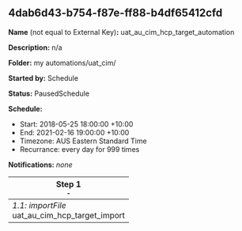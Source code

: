 ## 4dab6d43-b754-f87e-ff88-b4df65412cfd

**Name** (not equal to External Key)**:** uat_au_cim_hcp_target_automation

**Description:** n/a

**Folder:** my automations/uat_cim/

**Started by:** Schedule

**Status:** PausedSchedule

**Schedule:**

* Start: 2018-05-25 18:00:00 +10:00
* End: 2021-02-16 19:00:00 +10:00
* Timezone: AUS Eastern Standard Time
* Recurrance: every day for 999 times

**Notifications:** _none_


| Step 1<br>_<small>-</small>_ |
| --- |
| _1.1: importFile_<br>uat_au_cim_hcp_target_import |
